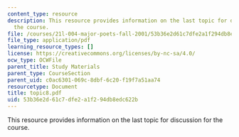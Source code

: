```yaml
---
content_type: resource
description: This resource provides information on the last topic for discussion for
  the course.
file: /courses/21l-004-major-poets-fall-2001/53b36e2d61c7dfe2a1f294db8edc622b_topic8.pdf
file_type: application/pdf
learning_resource_types: []
license: https://creativecommons.org/licenses/by-nc-sa/4.0/
ocw_type: OCWFile
parent_title: Study Materials
parent_type: CourseSection
parent_uid: c0ac6301-069c-8dbf-6c20-f19f7a51aa74
resourcetype: Document
title: topic8.pdf
uid: 53b36e2d-61c7-dfe2-a1f2-94db8edc622b
---
```

This resource provides information on the last topic for discussion for the course.